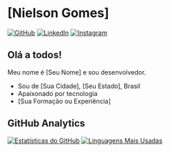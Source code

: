 # [Nielson Gomes]

[![GitHub](https://img.shields.io/badge/GitHub-100000?style=for-the-badge&logo=github&logoColor=white)](https://github.com/[seu-nome-de-usuario]) [![LinkedIn](https://img.shields.io/badge/LinkedIn-0A66C2?style=for-the-badge&logo=linkedin&logoColor=white)](https://www.linkedin.com/in/[seu-perfil-linkedin]) [![Instagram](https://img.shields.io/badge/Instagram-E4405F?style=for-the-badge&logo=instagram&logoColor=white)](https://www.instagram.com/[seu-perfil-instagram])

## Olá a todos!

Meu nome é [Seu Nome] e sou desenvolvedor.

* Sou de [Sua Cidade], [Seu Estado], Brasil
* Apaixonado por tecnologia
* [Sua Formação ou Experiência]

## GitHub Analytics

[![Estatísticas do GitHub](https://github-readme-stats.vercel.app/api?username=[seu-nome-de-usuario]&show_icons=true&theme=dark)](https://github.com/[seu-nome-de-usuario])
[![Linguagens Mais Usadas](https://github-readme-stats.vercel.app/api/top-langs/?username=[seu-nome-de-usuario]&layout=compact&theme=dark)](https://github.com/[seu-nome-de-usuario])
